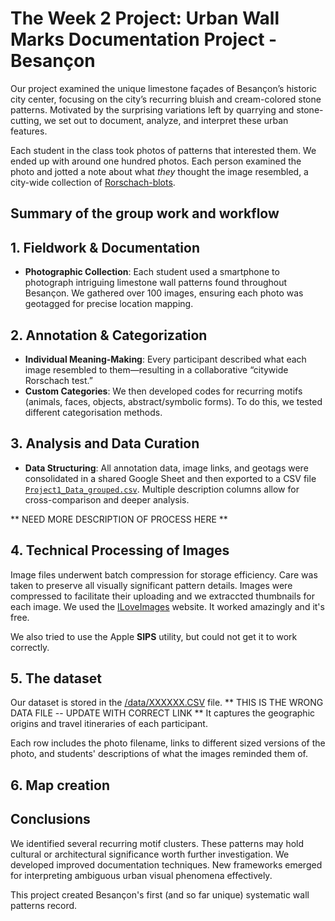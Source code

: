 # The Week 2 Project: Urban Wall Marks Documentation Project - Besançon

Our project examined the unique limestone façades of Besançon’s historic city center, focusing on the city’s recurring bluish and cream-colored stone patterns. Motivated by the surprising variations left by quarrying and stone-cutting, we set out to document, analyze, and interpret these urban features.



Each student in the class took photos of patterns that interested them. We ended up with around one hundred photos. Each person examined the photo and jotted a note about what *they* thought the image resembled, a city-wide collection of [Rorschach-blots](https://en.wikipedia.org/wiki/Rorschach_test).

## Summary of the group work and workflow 

## 1. Fieldwork & Documentation

- **Photographic Collection**: Each student used a smartphone to photograph intriguing limestone wall patterns found throughout Besançon. We gathered over 100 images, ensuring each photo was geotagged for precise location mapping.

## 2. Annotation & Categorization

- **Individual Meaning-Making**: Every participant described what each image resembled to them—resulting in a collaborative “citywide Rorschach test.”
- **Custom Categories**: We then developed codes for recurring motifs (animals, faces, objects, abstract/symbolic forms). To do this, we tested different categorisation methods.

## 3. Analysis and Data Curation

- **Data Structuring**: All annotation data, image links, and geotags were consolidated in a shared Google Sheet and then exported to a CSV file [`Project1_Data_grouped.csv`](https://github.com/Mapping-Aficionados/GroupPresentation/blob/main/Project1_Data_grouped.csv). Multiple description columns allow for cross-comparison and deeper analysis.

** NEED MORE DESCRIPTION OF PROCESS HERE **

## 4. Technical Processing of Images  
Image files underwent batch compression for storage efficiency. Care was taken to preserve all visually significant pattern details. Images were compressed to facilitate their uploading and we extraccted thumbnails for each image. We used the [ILoveImages](https://www.iloveimg.com/) website. It worked amazingly and it's free.

We also tried to use the Apple **SIPS** utility, but could not get it to work correctly.

## 5. The dataset

Our dataset is stored in the [/data/XXXXXX.CSV](https://github.com/Mapping-Aficionados/GroupPresentation/blob/main/data/students_trajectories.csv) file. ** THIS IS THE WRONG DATA FILE -- UPDATE WITH CORRECT LINK ** It captures the geographic origins and travel itineraries of each participant.

Each row includes the photo filename, links to different sized versions of the photo, and students' descriptions of what the images reminded them of.

## 6. Map creation 

## Conclusions  
We identified several recurring motif clusters. These patterns may hold cultural or architectural significance worth further investigation. We developed improved documentation techniques. New frameworks emerged for interpreting ambiguous urban visual phenomena effectively.  

This project created Besançon's first (and so far unique) systematic wall patterns record.
